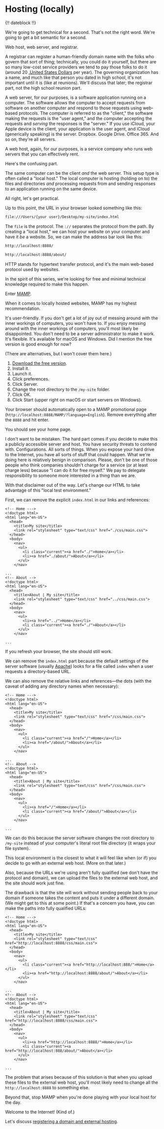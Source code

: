 # Hosting (locally)

{!! dateblock !!}

We're going to get technical for a second. That's not the right word. We're going to get a bit semantic for a second.

Web host, web server, and registrar.

A registrar can register a human-friendly domain name with the folks who govern that sort of thing; technically, you could do it yourself, but there are so many low-cost service providers we tend to pay those folks to do it (around 20 [.United States Dollars](USD) per year). The governing organization has a name, and much like that person you dated in high school, it's not important until it is (like at reunions). We'll discuss that later; the registrar part, not the high school reunion part.

A web server, for our purposes, is a software application running on a computer. The software allows the computer to accept requests from software on another computer and respond to those requests using web-based protocols. The computer is referred to as the "client," the software making the requests is the "user agent," and the computer accepting the requests and *serving* the responses is the "server." If you use iCloud, your Apple device is the client, your application is the user agent, and iCloud (generically speaking) is the server. Dropbox. Google Drive. Office 365. And so on, they're all servers. 

A web host, again, for our purposes, is a service company who runs web servers that you can effectively rent.

Here's the confusing part.

The same computer can be the client *and* the web server. This setup type is often called a "local host." The local computer is hosting (holding on to) the files and directories *and* processing requests from and sending responses to an application running on the same device.

All right, let's get practical.

Up to this point, the URL in your browser looked something like this:

```html
file:///Users/{your user}/Desktop/my-site/index.html
```

The `file` is the protocol. The `://` separates the protocol from the path. By creating a "local host," we can host your website on your computer and have it *be* a website. So, we can make the address bar look like this:

```html
http://localhost:8888/

http://localhost:8888/about/
```

HTTP stands for hypertext transfer protocol, and it's the main web-based protocol used by websites.

In the spirit of this series, we're looking for free and minimal technical knowledge required to make this happen.

Enter [MAMP](https://www.mamp.info/en/mamp/mac/).

When it comes to locally hosted websites, MAMP has my highest recommendation. 

It's user-friendly. If you don't get a lot of joy out of messing around with the inner workings of computers, you won't have to. If you enjoy messing around with the inner workings of computers, you'll most likely be disappointed. You don't need to be a server administrator to make it work. It's flexible. It's available for macOS and Windows. Did I mention the free version is good enough for now? 

(There are alternatives, but I won't cover them here.)

1. [Download the free version](https://www.mamp.info/en/mamp/).
2. Install it.
3. Launch it.
4. Click preferences.
5. Click Server.
6. Change the root directory to the `/my-site` folder.
7. Click OK.
8. Click Start (upper right on macOS or start servers on Windows).

Your browser should automatically open to a MAMP promotional page (`http://localhost:8888/MAMP/?language=English`). Remove everything after the `8888` and hit enter. 

You should see your home page. 

I don't want to be mistaken. The hard part comes if you decide to make this a publicly accessible server and host. You have security threats to contend with. Configurations. All sorts of things. When you expose your hard drive to the Internet, you have all sorts of stuff that could happen. What we're doing here is relatively benign in comparison. Please, don't be one of those people who think companies shouldn't charge for a service (or at least charge less) because "I can do it for free myself." We pay to delegate responsibility to someone more interested in a thing than we are.

With that disclaimer out of the way. Let's change our HTML to take advantage of this "local test environment."

First, we can remove the explicit `index.html` in our links and references:

```html{}{1,11-12,17,27-28}
<!-- Home --->
<!doctype html>
<html lang="en-US">
  <head>
    <title>My site</title>
    <link rel="stylesheet" type="text/css" href="./css/main.css">
  </head>
  <body>
    <nav>
      <ul>
        <li class="current"><a href="./">Home</a></li>
        <li><a href="./about/">About</a></li>
      </ul>
    </nav>  

...
<!-- About -->
<!doctype html>
<html lang="en-US">
  <head>
    <title>About | My site</title>
    <link rel="stylesheet" type="text/css" href="../css/main.css">
  </head>
  <body>
    <nav>
      <ul>
        <li><a href="../">Home</a></li>
        <li class="current"><a href="./">About</a></li>
      </ul>
    </nav>

...
```

If you refresh your browser, the site should still work.

We can remove the `index.html` part because the default settings of the server software (usually [Apache](https://www.apache.org)) looks for a file called `index` when a user requests a directory-based URL.

We can also remove the relative links and references—the dots (with the caveat of adding any directory names when necessary):

```html{}{1,11-12,17,27-28}
<!-- Home --->
<!doctype html>
<html lang="en-US">
  <head>
    <title>My site</title>
    <link rel="stylesheet" type="text/css" href="/css/main.css">
  </head>
  <body>
    <nav>
      <ul>
        <li class="current"><a href="/">Home</a></li>
        <li><a href="/about/">About</a></li>
      </ul>
    </nav>  

...
<!-- About -->
<!doctype html>
<html lang="en-US">
  <head>
    <title>About | My site</title>
    <link rel="stylesheet" type="text/css" href="/css/main.css">
  </head>
  <body>
    <nav>
      <ul>
        <li><a href="/">Home</a></li>
        <li class="current"><a href="/about/">About</a></li>
      </ul>
    </nav>

...
```

We can do this because the server software changes the root directory to `/my-site` instead of your computer's literal root file directory (it wraps your file system).

This local environment is the closest to what it will feel like when (or if) you decide to go with an external web host. (More on that later.)

Also, because the URLs we're using aren't fully qualified (we don't have the protocol and domain), we can upload the files to the external web host, and the site should work just fine. 

The drawback is that the site will work without sending people back to your domain if someone takes the content and puts it under a different domain. (We might get to this at some point.) If that's a concern you have, you can make the paths into fully qualified URLs:

```html{}{1,6,11-12,17,22,27-28}
<!-- Home --->
<!doctype html>
<html lang="en-US">
  <head>
    <title>My site</title>
    <link rel="stylesheet" type="text/css" href="http://localhost:8888/css/main.css">
  </head>
  <body>
    <nav>
      <ul>
        <li class="current"><a href="http://localhost:888/">Home</a></li>
        <li><a href="http://localhost:8888/about/">About</a></li>
      </ul>
    </nav>  

...
<!-- About -->
<!doctype html>
<html lang="en-US">
  <head>
    <title>About | My site</title>
    <link rel="stylesheet" type="text/css" href="http://localhost:8888/css/main.css">
  </head>
  <body>
    <nav>
      <ul>
        <li><a href="http://localhost:8888/">Home</a></li>
        <li class="current"><a href="http://localhost:888/about/">About</a></li>
      </ul>
    </nav>

...
```

The problem that arises because of this solution is that when you upload these files to the external web host, you'll most likely need to change all the `http://localhost:8888` to something else.

Beyond that, stop MAMP when you're done playing with your local host for the day.

Welcome to the Internet! (Kind of.)

Let's discuss [registering a domain and external hosting](/essays-and-editorials/webdev/absolute-beginners/hosting-externally/).